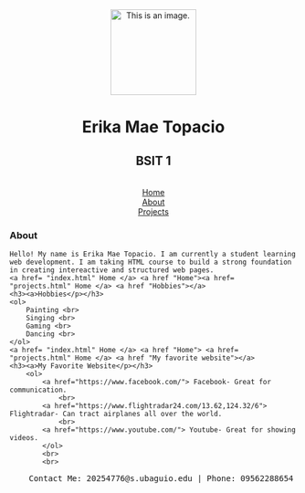 <!DOCTYPE html>
<html lang="en">
<head>
    <meta charset="UTF-8">
    <meta name="viewport" content="width=device-width, initial-scale=1.0">
    <title>Laboratory Exam - Erika Mae P. Topacio</title>
</head>
<body>
        <center><img src = C:\Users\TOPACIO_E\Downloads.jpg width=150px alt = "This is an image."></center>
        <center><h1>Erika Mae Topacio</h1></center>
        <center><h2>BSIT 1</h2></center>
<br>
<center><a href = "projects.html">Home</a></center>
<center><a href = "projects.html">About</a></center>
<center><a href = "projects.html">Projects</a></center>
<a href= "index.html" Home </a> <a href "Home"> <a href= "projects.html" Home </a> <a href "About">
    <h3><a>About</p></h3>

    Hello! My name is Erika Mae Topacio. I am currently a student learning web development. I am taking HTML course to build a strong foundation in creating intereactive and structured web pages.
    <a href= "index.html" Home </a> <a href "Home"><a href= "projects.html" Home </a> <a href "Hobbies"></a>
    <h3><a>Hobbies</p></h3>
    <ol> 
        Painting <br>
        Singing <br>
        Gaming <br>
        Dancing <br>
    </ol>
    <a href= "index.html" Home </a> <a href "Home"> <a href= "projects.html" Home </a> <a href "My favorite website"></a>
    <h3><a>My Favorite Website</p></h3>
        <ol>
            <a href="https://www.facebook.com/"> Facebook- Great for communication.
                <br>
            <a href="https://www.flightradar24.com/13.62,124.32/6"> Flightradar- Can tract airplanes all over the world.
                <br>
            <a href="https://www.youtube.com/"> Youtube- Great for showing videos.
            </ol>
            <br>
            <br>
<body><pre>
    Contact Me: 20254776@s.ubaguio.edu | Phone: 09562288654 | 2025 Erika Mae > all rights reserved. 
</body></pre>
</html>
